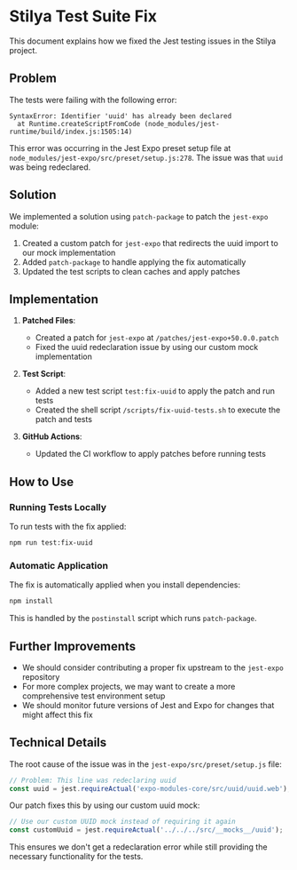 # Stilya Test Suite Fix

This document explains how we fixed the Jest testing issues in the Stilya project.

## Problem

The tests were failing with the following error:

```
SyntaxError: Identifier 'uuid' has already been declared
  at Runtime.createScriptFromCode (node_modules/jest-runtime/build/index.js:1505:14)
```

This error was occurring in the Jest Expo preset setup file at `node_modules/jest-expo/src/preset/setup.js:278`. The issue was that `uuid` was being redeclared.

## Solution

We implemented a solution using `patch-package` to patch the `jest-expo` module:

1. Created a custom patch for `jest-expo` that redirects the uuid import to our mock implementation
2. Added `patch-package` to handle applying the fix automatically
3. Updated the test scripts to clean caches and apply patches

## Implementation

1. **Patched Files**: 
   - Created a patch for `jest-expo` at `/patches/jest-expo+50.0.0.patch` 
   - Fixed the uuid redeclaration issue by using our custom mock implementation

2. **Test Script**: 
   - Added a new test script `test:fix-uuid` to apply the patch and run tests
   - Created the shell script `/scripts/fix-uuid-tests.sh` to execute the patch and tests

3. **GitHub Actions**: 
   - Updated the CI workflow to apply patches before running tests

## How to Use

### Running Tests Locally

To run tests with the fix applied:

```bash
npm run test:fix-uuid
```

### Automatic Application

The fix is automatically applied when you install dependencies:

```bash
npm install
```

This is handled by the `postinstall` script which runs `patch-package`.

## Further Improvements

- We should consider contributing a proper fix upstream to the `jest-expo` repository
- For more complex projects, we may want to create a more comprehensive test environment setup
- We should monitor future versions of Jest and Expo for changes that might affect this fix

## Technical Details

The root cause of the issue was in the `jest-expo/src/preset/setup.js` file:

```javascript
// Problem: This line was redeclaring uuid
const uuid = jest.requireActual('expo-modules-core/src/uuid/uuid.web');
```

Our patch fixes this by using our custom uuid mock:

```javascript
// Use our custom UUID mock instead of requiring it again
const customUuid = jest.requireActual('../../../src/__mocks__/uuid');
```

This ensures we don't get a redeclaration error while still providing the necessary functionality for the tests.
